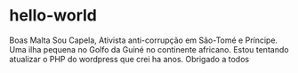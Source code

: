 # hello-world
Boas Malta
Sou Capela, Ativista anti-corrupção em São-Tomé e Príncipe. Uma ilha pequena no Golfo da Guiné no continente africano. Estou tentando atualizar o PHP do wordpress que crei ha anos.
Obrigado a todos
